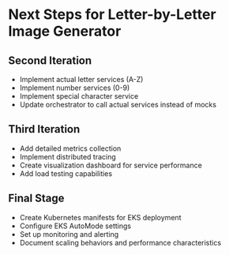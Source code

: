 # Next Steps for Letter-by-Letter Image Generator

## Second Iteration
- Implement actual letter services (A-Z)
- Implement number services (0-9)
- Implement special character service
- Update orchestrator to call actual services instead of mocks

## Third Iteration
- Add detailed metrics collection
- Implement distributed tracing
- Create visualization dashboard for service performance
- Add load testing capabilities

## Final Stage
- Create Kubernetes manifests for EKS deployment
- Configure EKS AutoMode settings
- Set up monitoring and alerting
- Document scaling behaviors and performance characteristics
